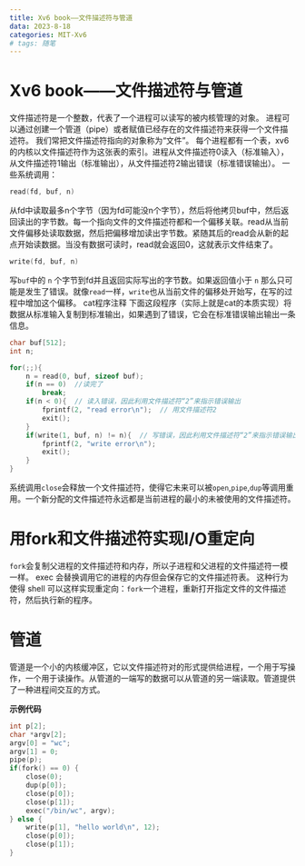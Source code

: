 ```yaml
---
title: Xv6 book——文件描述符与管道
data: 2023-8-18
categories: MIT-Xv6
# tags: 随笔
---
```


# Xv6 book——文件描述符与管道
文件描述符是一个整数，代表了一个进程可以读写的被内核管理的对象。
进程可以通过创建一个管道（pipe）或者赋值已经存在的文件描述符来获得一个文件描述符。
我们常把文件描述符指向的对象称为“文件”。
每个进程都有一个表，xv6的内核以文件描述符作为这张表的索引。进程从文件描述符0读入（标准输入），从文件描述符1输出（标准输出），从文件描述符2输出错误（标准错误输出）。
一些系统调用：
```cpp 
read(fd, buf, n)
```
从fd中读取最多n个字节（因为fd可能没n个字节），然后将他拷贝buf中，然后返回读出的字节数。每一个指向文件的文件描述符都和一个偏移关联。read从当前文件偏移处读取数据，然后把偏移增加读出字节数。紧随其后的read会从新的起点开始读数据。当没有数据可读时，read就会返回0，这就表示文件结束了。
```cpp
write(fd, buf, n)
```
写`buf`中的 `n` 个字节到fd并且返回实际写出的字节数。如果返回值小于 `n` 那么只可能是发生了错误。就像`read`一样，`write`也从当前文件的偏移处开始写，在写的过程中增加这个偏移。
cat程序注释
下面这段程序（实际上就是cat的本质实现）将数据从标准输入复制到标准输出，如果遇到了错误，它会在标准错误输出输出一条信息。
```cpp
char buf[512];
int n;

for(;;){
    n = read(0, buf, sizeof buf);
    if(n == 0)  //读完了
        break;
    if(n < 0){  // 读入错误，因此利用文件描述符“2”来指示错误输出
        fprintf(2, "read error\n");  // 用文件描述符2
        exit();
    }
    if(write(1, buf, n) != n){  // 写错误，因此利用文件描述符“2”来指示错误输出
        fprintf(2, "write error\n");
        exit();
    }
}
```
系统调用`close`会释放一个文件描述符，使得它未来可以被`open`,`pipe`,`dup`等调用重用。一个新分配的文件描述符永远都是当前进程的最小的未被使用的文件描述符。
# 用fork和文件描述符实现I/O重定向
`fork`会复制父进程的文件描述符和内存，所以子进程和父进程的文件描述符一模一样。
exec 会替换调用它的进程的内存但会保存它的文件描述符表。
这种行为使得 shell 可以这样实现重定向：`fork`一个进程，重新打开指定文件的文件描述符，然后执行新的程序。

# 管道
管道是一个小的内核缓冲区，它以文件描述符对的形式提供给进程，一个用于写操作，一个用于读操作。从管道的一端写的数据可以从管道的另一端读取。管道提供了一种进程间交互的方式。

**示例代码**
```cpp
int p[2];
char *argv[2];
argv[0] = "wc";
argv[1] = 0;
pipe(p);
if(fork() == 0) {
    close(0);
    dup(p[0]);
    close(p[0]);
    close(p[1]);
    exec("/bin/wc", argv);
} else {
    write(p[1], "hello world\n", 12);
    close(p[0]);
    close(p[1]);
}
```
